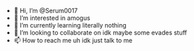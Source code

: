 - 👋 Hi, I’m @Serum0017
- 👀 I’m interested in amogus
- 🌱 I’m currently learning literally nothing
- 💞️ I’m looking to collaborate on idk maybe some evades stuff
- 📫 How to reach me uh idk just talk to me

<!---
Serum0017/Serum0017 is a ✨ special ✨ repository because its `README.md` (this file) appears on your GitHub profile.
You can click the Preview link to take a look at your changes.
--->
